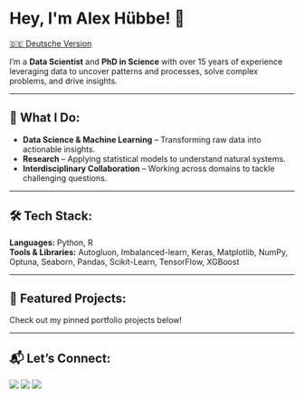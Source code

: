 # Hey, I'm Alex Hübbe! :wave:  
[🇩🇪 Deutsche Version](README.de.md)

I’m a **Data Scientist** and **PhD in Science** with over 15 years of experience leveraging data to uncover patterns and processes, solve complex problems, and drive insights.

---

## :microscope: What I Do:
- **Data Science & Machine Learning** – Transforming raw data into actionable insights.  
- **Research** – Applying statistical models to understand natural systems.  
- **Interdisciplinary Collaboration** – Working across domains to tackle challenging questions.  

---

## :hammer_and_wrench: Tech Stack:
**Languages:** Python, R  
**Tools & Libraries:** Autogluon, Imbalanced-learn, Keras, Matplotlib, NumPy, Optuna, Seaborn, Pandas, Scikit-Learn, TensorFlow, XGBoost

---

## :rocket: Featured Projects:
Check out my pinned portfolio projects below!

---

## :mailbox_with_mail: Let’s Connect:
<div style="display: inline-block"> 
  <a href="https://www.linkedin.com/in/alexhubbe/" target="_blank"><img src="https://img.shields.io/badge/-LinkedIn-%230077B5?style=for-the-badge&logo=linkedin&logoColor=white" target="_blank"></a>  
  <a href = "mailto:alexhubbe[at]yahoo.com"><img src="https://img.shields.io/badge/Yahoo-6001D2?style=for-the-badge&logo=yahoo&logoColor=white" target="_blank"></a>  
  <a href="https://orcid.org/0000-0002-3226-0144" target="_blank"><img src="https://img.shields.io/badge/ORCID-A6CE39?style=for-the-badge&logo=orcid&logoColor=white" target="_blank"></a>  
</div>

